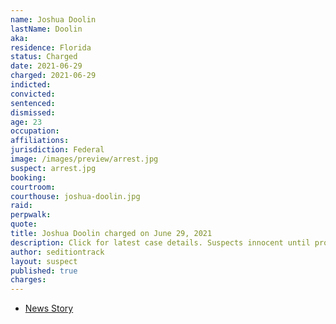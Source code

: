 ```yaml
---
name: Joshua Doolin
lastName: Doolin
aka:
residence: Florida
status: Charged
date: 2021-06-29
charged: 2021-06-29
indicted:
convicted:
sentenced:
dismissed:
age: 23
occupation:
affiliations:
jurisdiction: Federal
image: /images/preview/arrest.jpg
suspect: arrest.jpg
booking:
courtroom:
courthouse: joshua-doolin.jpg
raid:
perpwalk:
quote:
title: Joshua Doolin charged on June 29, 2021
description: Click for latest case details. Suspects innocent until proven guilty.
author: seditiontrack
layout: suspect
published: true
charges:
---
```

- [News Story](https://www.msn.com/en-us/news/crime/plant-city-man-two-others-arrested-in-jan-6-capitol-siege/ar-AALDtyT)
